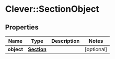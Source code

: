 # Clever::SectionObject

## Properties
Name | Type | Description | Notes
------------ | ------------- | ------------- | -------------
**object** | [**Section**](Section.md) |  | [optional] 


